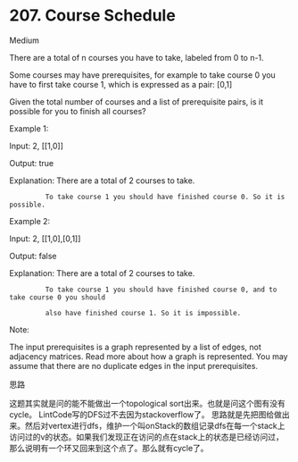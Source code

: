 # 207. Course Schedule

Medium


There are a total of n courses you have to take, labeled from 0 to n-1.

Some courses may have prerequisites, for example to take course 0 you have to first take course 1, which is expressed as a pair: [0,1]

Given the total number of courses and a list of prerequisite pairs, is it possible for you to finish all courses?

Example 1:

Input: 2, [[1,0]] 

Output: true

Explanation: There are a total of 2 courses to take. 

             To take course 1 you should have finished course 0. So it is possible.
             
Example 2:

Input: 2, [[1,0],[0,1]]

Output: false

Explanation: There are a total of 2 courses to take. 

             To take course 1 you should have finished course 0, and to take course 0 you should
             
             also have finished course 1. So it is impossible.
Note:

The input prerequisites is a graph represented by a list of edges, not adjacency matrices. Read more about how a graph is represented.
You may assume that there are no duplicate edges in the input prerequisites.

思路

这题其实就是问的能不能做出一个topological sort出来。也就是问这个图有没有cycle。
LintCode写的DFS过不去因为stackoverflow了。
思路就是先把图给做出来。然后对vertex进行dfs，维护一个叫onStack的数组记录dfs在每一个stack上访问过的v的状态。如果我们发现正在访问的点在stack上的状态是已经访问过，那么说明有一个环又回来到这个点了。那么就有cycle了。
